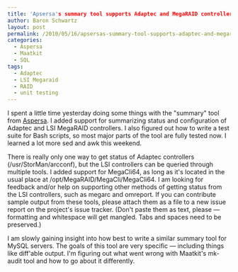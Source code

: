 ```yaml
---
title: 'Apsersa's summary tool supports Adaptec and MegaRAID controllers'
author: Baron Schwartz
layout: post
permalink: /2010/05/16/apsersas-summary-tool-supports-adaptec-and-megaraid-controllers/
categories:
  - Aspersa
  - Maatkit
  - SQL
tags:
  - Adaptec
  - LSI Megaraid
  - RAID
  - unit testing
---
```

I spent a little time yesterday doing some things with the "summary" tool from [Aspersa][1]. I added support for summarizing status and configuration of Adaptec and LSI MegaRAID controllers. I also figured out how to write a test suite for Bash scripts, so most major parts of the tool are fully tested now. I learned a lot more sed and awk this weekend.

There is really only one way to get status of Adaptec controllers (/usr/StorMan/arcconf), but the LSI controllers can be queried through multiple tools. I added support for MegaCli64, as long as it's located in the usual place at /opt/MegaRAID/MegaCli/MegaCli64. I am looking for feedback and/or help on supporting other methods of getting status from the LSI controllers, such as megarc and omreport. If you can contribute sample output from these tools, please attach them as a file to a new issue report on the project's issue tracker. (Don't paste them as text, please &#8212; formatting and whitespace will get mangled. Tabs and spaces need to be preserved.)

I am slowly gaining insight into how best to write a similar summary tool for MySQL servers. The goals of this tool are very specific &#8212; including things like diff'able output. I'm figuring out what went wrong with Maatkit's mk-audit tool and how to go about it differently.

 [1]: http://code.google.com/p/aspersa
